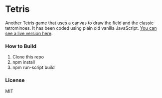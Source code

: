 # Tetris
Another Tetris game that uses a canvas to draw the field and the classic tetrominoes. It has been coded using plain old vanilla JavaScript. [You can see a live version here](https://nullxor.github.io/tetris/).

### How to Build
1. Clone this repo
2. npm install
3. npm run-script build

### License
MIT
